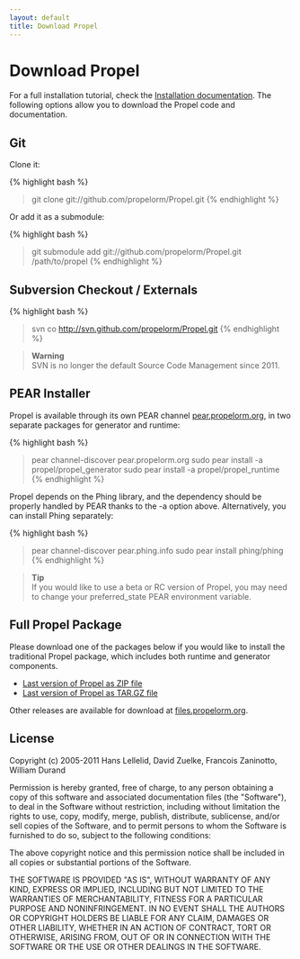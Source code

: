 ```yaml
---
layout: default
title: Download Propel
---
```


# Download Propel #

For a full installation tutorial, check the [Installation documentation](documentation/01-installation). The following options allow you to download the Propel code and documentation.

## Git ##

Clone it:

{% highlight bash %}
> git clone git://github.com/propelorm/Propel.git
{% endhighlight %}

Or add it as a submodule:

{% highlight bash %}
> git submodule add git://github.com/propelorm/Propel.git /path/to/propel
{% endhighlight %}

## Subversion Checkout / Externals ##

{% highlight bash %}
> svn co http://svn.github.com/propelorm/Propel.git
{% endhighlight %}

>**Warning**<br />SVN is no longer the default Source Code Management since 2011.

## PEAR Installer ##

Propel is available through its own PEAR channel [pear.propelorm.org](pear.propelorm.org), in two separate packages for generator and runtime:

{% highlight bash %}
> pear channel-discover pear.propelorm.org
> sudo pear install -a propel/propel_generator
> sudo pear install -a propel/propel_runtime
{% endhighlight %}

Propel depends on the Phing library, and the dependency should be properly handled by PEAR thanks to the -a option above. Alternatively, you can install Phing separately:

{% highlight bash %}
> pear channel-discover pear.phing.info
> sudo pear install phing/phing
{% endhighlight %}

>**Tip**<br />If you would like to use a beta or RC version of Propel, you may need to change your preferred_state PEAR environment variable.

## Full Propel Package ##

Please download one of the packages below if you would like to install the traditional Propel package, which includes both runtime and generator components.

* [Last version of Propel as ZIP file](https://github.com/propelorm/Propel/zipball/master)
* [Last version of Propel as TAR.GZ file](https://github.com/propelorm/Propel/tarball/master)

Other releases are available for download at [files.propelorm.org](http://files.propelorm.org).

## License ##

Copyright (c) 2005-2011 Hans Lellelid, David Zuelke, Francois Zaninotto, William
Durand

Permission is hereby granted, free of charge, to any person obtaining a copy
of this software and associated documentation files (the "Software"), to deal
in the Software without restriction, including without limitation the rights
to use, copy, modify, merge, publish, distribute, sublicense, and/or sell
copies of the Software, and to permit persons to whom the Software is
furnished to do so, subject to the following conditions:

The above copyright notice and this permission notice shall be included in
all copies or substantial portions of the Software.

THE SOFTWARE IS PROVIDED "AS IS", WITHOUT WARRANTY OF ANY KIND, EXPRESS OR
IMPLIED, INCLUDING BUT NOT LIMITED TO THE WARRANTIES OF MERCHANTABILITY,
FITNESS FOR A PARTICULAR PURPOSE AND NONINFRINGEMENT. IN NO EVENT SHALL THE
AUTHORS OR COPYRIGHT HOLDERS BE LIABLE FOR ANY CLAIM, DAMAGES OR OTHER
LIABILITY, WHETHER IN AN ACTION OF CONTRACT, TORT OR OTHERWISE, ARISING FROM,
OUT OF OR IN CONNECTION WITH THE SOFTWARE OR THE USE OR OTHER DEALINGS IN
THE SOFTWARE.
